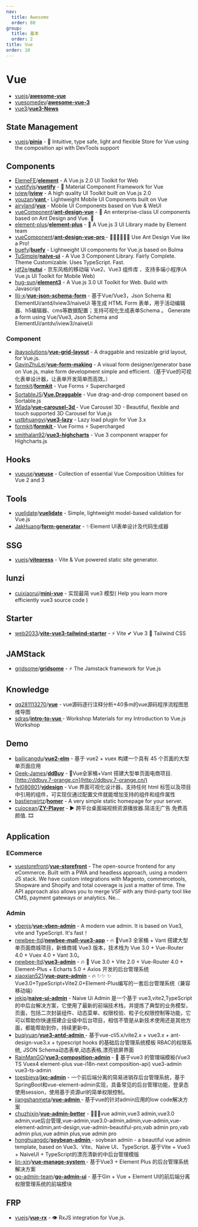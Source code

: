 ```yaml
---
nav:
  title: Awesome
  order: 80
group:
  title: 基本
  order: 2
title: Vue
order: 10
---
```


# Vue

- [vuejs](https://github.com/vuejs?type=source)/**[awesome-vue](https://github.com/vuejs/awesome-vue)**
- [vuesomedev](https://github.com/vuesomedev)/**[awesome-vue-3](https://github.com/vuesomedev/awesome-vue-3)**
- [vue3](https://github.com/vue3?type=source)/**[vue3-News](https://github.com/vue3/vue3-News)**

## State Management

- [vuejs](https://github.com/vuejs?type=source)/**[pinia](https://github.com/vuejs/pinia)** - 🍍 Intuitive, type safe, light and flexible Store for Vue using the composition api with DevTools support

## Components

- [ElemeFE](https://github.com/ElemeFE?type=source)/**[element](https://github.com/ElemeFE/element)** - A Vue.js 2.0 UI Toolkit for Web
- [vuetifyjs](https://github.com/vuetifyjs?type=source)/**[vuetify](https://github.com/vuetifyjs/vuetify)** - 🐉 Material Component Framework for Vue
- [iview](https://github.com/iview?type=source)/**[iview](https://github.com/iview/iview)** - A high quality UI Toolkit built on Vue.js 2.0
- [youzan](https://github.com/youzan?type=source)/**[vant ](https://github.com/youzan/vant)**- Lightweight Mobile UI Components built on Vue
- [airyland](https://github.com/airyland)/**[vux](https://github.com/airyland/vux)** - Mobile UI Components based on Vue & WeUI
- [vueComponent](https://github.com/vueComponent?type=source)/**[ant-design-vue](https://github.com/vueComponent/ant-design-vue)** - 🌈 An enterprise-class UI components based on Ant Design and Vue. 🐜
- [element-plus](https://github.com/element-plus?type=source)/**[element-plus](https://github.com/element-plus/element-plus)** - 🎉 A Vue.js 3 UI Library made by Element team
- [vueComponent](https://github.com/vueComponent?type=source)/**[ant-design-vue-pro ](https://github.com/vueComponent/ant-design-vue-pro)**- 👨🏻‍💻👩🏻‍💻 Use Ant Design Vue like a Pro!
- [buefy](https://github.com/buefy?type=source)/**[buefy](https://github.com/buefy/buefy)** - Lightweight UI components for Vue.js based on Bulma
- [TuSimple](https://github.com/TuSimple?type=source)/**[naive-ui](https://github.com/TuSimple/naive-ui)** - A Vue 3 Component Library. Fairly Complete. Theme Customizable. Uses TypeScript. Fast.
- [jdf2e](https://github.com/jdf2e?type=source)/**[nutui](https://github.com/jdf2e/nutui)** - 京东风格的移动端 Vue2、Vue3 组件库 、支持多端小程序(A Vue.js UI Toolkit for Mobile Web)
- [hug-sun](https://github.com/hug-sun?type=source)/**[element3](https://github.com/hug-sun/element3)** - A Vue.js 3.0 UI Toolkit for Web. Build with Javascript
- [lljj-x](https://github.com/lljj-x)/**[vue-json-schema-form](https://github.com/lljj-x/vue-json-schema-form)** - 基于Vue/Vue3，Json Schema 和 ElementUi/antd/iview3/naiveUi 等生成 HTML Form 表单，用于活动编辑器、h5编辑器、cms等数据配置；支持可视化生成表单Schema 。 Generate a form using Vue/Vue3, Json Schema and ElementUi/antdv/iview3/naiveUi

### Component

- [jbaysolutions](https://github.com/jbaysolutions?type=source)/**[vue-grid-layout](https://github.com/jbaysolutions/vue-grid-layout)** - A draggable and resizable grid layout, for Vue.js.
- [GavinZhuLei](https://github.com/GavinZhuLei)/**[vue-form-making](https://github.com/GavinZhuLei/vue-form-making)** - A visual form designer/generator base on Vue.js, make form development simple and efficient.（基于Vue的可视化表单设计器，让表单开发简单而高效。）
- [formkit](https://github.com/formkit?type=source)/**[formkit](https://github.com/formkit/formkit)** - Vue Forms ⚡️ Supercharged
- [SortableJS](https://github.com/SortableJS?type=source)/**[Vue.Draggable](https://github.com/SortableJS/Vue.Draggable)** - Vue drag-and-drop component based on Sortable.js
- [Wlada](https://github.com/Wlada)/**[vue-carousel-3d ](https://github.com/Wlada/vue-carousel-3d)**- Vue Carousel 3D - Beautiful, flexible and touch supported 3D Carousel for Vue.js
- [ustbhuangyi](https://github.com/ustbhuangyi)/**[vue3-lazy](https://github.com/ustbhuangyi/vue3-lazy)** - Lazy load plugin for Vue 3.x
- [formkit](https://github.com/formkit?type=source)/**[formkit ](https://github.com/formkit/formkit)**- Vue Forms ⚡️ Supercharged
- [smithalan92](https://github.com/smithalan92)/**[vue3-highcharts](https://github.com/smithalan92/vue3-highcharts)** - Vue 3 component wrapper for Highcharts.js

## Hooks

- [vueuse](https://github.com/vueuse?type=source)/**[vueuse](https://github.com/vueuse/vueuse)** - Collection of essential Vue Composition Utilities for Vue 2 and 3

## Tools

- [vuelidate](https://github.com/vuelidate?type=source)/**[vuelidate](https://github.com/vuelidate/vuelidate)** - Simple, lightweight model-based validation for Vue.js
- [JakHuang](https://github.com/JakHuang)/**[form-generator](https://github.com/JakHuang/form-generator)** - ✨Element UI表单设计及代码生成器

## SSG

- [vuejs](https://github.com/vuejs?type=source)/**[vitepress](https://github.com/vuejs/vitepress)** - Vite & Vue powered static site generator.

## lunzi

- [cuixiaorui](https://github.com/cuixiaorui)/**[mini-vue](https://github.com/cuixiaorui/mini-vue)** - 实现最简 vue3 模型( Help you learn more efficiently vue3 source code )

## Starter

- [web2033](https://github.com/web2033)/**[vite-vue3-tailwind-starter](https://github.com/web2033/vite-vue3-tailwind-starter)** - ⚡ Vite ✔ Vue 3 🌻 Tailwind CSS

## JAMStack

- [gridsome](https://github.com/gridsome?type=source)/**[gridsome](https://github.com/gridsome/gridsome)** - ⚡️ The Jamstack framework for Vue.js

## Knowledge

- [qq281113270](https://github.com/qq281113270)/**[vue](https://github.com/qq281113270/vue)** - vue源码逐行注释分析+40多m的vue源码程序流程图思维导图
- [sdras](https://github.com/sdras)/**[intro-to-vue ](https://github.com/sdras/intro-to-vue)**- Workshop Materials for my Introduction to Vue.js Workshop

## Demo

- [bailicangdu](https://github.com/bailicangdu)/**[vue2-elm](https://github.com/bailicangdu/vue2-elm)** - 基于 vue2 + vuex 构建一个具有 45 个页面的大型单页面应用
- [Geek-James](https://github.com/Geek-James)/**[ddBuy](https://github.com/Geek-James/ddBuy)** - 🎉Vue全家桶+Vant 搭建大型单页面电商项目.[http://ddbuy.7-orange.cn](http://ddbuy.7-orange.cn/)
- [fyl080801](https://github.com/fyl080801)/**[vjdesign](https://github.com/fyl080801/vjdesign)** - Vue 界面可视化设计器，支持任何 html 标签以及项目中引用的组件，可实现仅通过配置文件就能增加支持的组件和组件属性
- [bastienwirtz](https://github.com/bastienwirtz)/**[homer](https://github.com/bastienwirtz/homer)** - A very simple static homepage for your server.
- [cuiocean](https://github.com/cuiocean)/**[ZY-Player](https://github.com/cuiocean/ZY-Player)** - ▶️ 跨平台桌面端视频资源播放器.简洁无广告.免费高颜值. 🎞

## Application

### ECommerce

- [vuestorefront](https://github.com/vuestorefront?type=source)/**[vue-storefront](https://github.com/vuestorefront/vue-storefront)** - The open-source frontend for any eCommerce. Built with a PWA and headless approach, using a modern JS stack. We have custom integrations with Magento, commercetools, Shopware and Shopify and total coverage is just a matter of time. The API approach also allows you to merge VSF with any third-party tool like CMS, payment gateways or analytics. Ne…

### Admin

- [vbenjs](https://github.com/vbenjs?type=source)/**[vue-vben-admin](https://github.com/vbenjs/vue-vben-admin)** - A modern vue admin. It is based on Vue3, vite and TypeScript. It's fast！
- [newbee-ltd](https://github.com/newbee-ltd?type=source)/**[newbee-mall-vue3-app](https://github.com/newbee-ltd/newbee-mall-vue3-app)** - 🔥 🎉Vue3 全家桶 + Vant 搭建大型单页面商城项目，新蜂商城 Vue3 版本，技术栈为 Vue 3.0 + Vue-Router 4.0 + Vuex 4.0 + Vant 3.0。
- [newbee-ltd](https://github.com/newbee-ltd?type=source)/**[vue3-admin](https://github.com/newbee-ltd/vue3-admin)** - 🔥 🎉 Vue 3.0 + Vite 2.0 + Vue-Router 4.0 + Element-Plus + Echarts 5.0 + Axios 开发的后台管理系统
- [xiaoxian521](https://github.com/xiaoxian521)/**[vue-pure-admin](https://github.com/xiaoxian521/vue-pure-admin)** - 🔥 ✨✨ ✨ Vue3.0+TypeScript+Vite2.0+Element-Plus编写的一套后台管理系统（兼容移动端）
- [jekip](https://github.com/jekip)/**[naive-ui-admin](https://github.com/jekip/naive-ui-admin)** - Naive Ui Admin 是一个基于 vue3,vite2,TypeScript 的中后台解决方案，它使用了最新的前端技术栈，并提炼了典型的业务模型，页面，包括二次封装组件、动态菜单、权限校验、粒子化权限控制等功能，它可以帮助你快速搭建企业级中后台项目，相信不管是从新技术使用还是其他方面，都能帮助到你，持续更新中。
- [buqiyuan](https://github.com/buqiyuan)/**[vue3-antd-admin ](https://github.com/buqiyuan/vue3-antd-admin)**- 基于vue-cli5.x/vite2.x + vue3.x + ant-design-vue3.x + typescript hooks 的基础后台管理系统模板 RBAC的权限系统, JSON Schema动态表单,动态表格,漂亮锁屏界面
- [RainManGO](https://github.com/RainManGO)/**[vue3-composition-admin](https://github.com/RainManGO/vue3-composition-admin)** - 🎉 基于vue3 的管理端模板(Vue3 TS Vuex4 element-plus vue-i18n-next composition-api) vue3-admin vue3-ts-admin
- [toesbieya](https://github.com/toesbieya)/**[jxc-admin](https://github.com/toesbieya/jxc-admin)** - 一个前后端分离的简易进销存后台管理系统，基于SpringBoot和vue-element-admin实现，具备常见的后台管理功能，登录态使用session，使用基于资源url的简单权限控制。
- [jiangshanmeta](https://github.com/jiangshanmeta)/**[vue-admin ](https://github.com/jiangshanmeta/vue-admin)**- 基于vue的针对admin应用的low code解决方案
- [chuzhixin](https://github.com/chuzhixin)/**[vue-admin-better](https://github.com/chuzhixin/vue-admin-better)** - 🚀🚀🚀vue admin,vue3 admin,vue3.0 admin,vue后台管理,vue-admin,vue3.0-admin,admin,vue-admin,vue-element-admin,ant-design,vue-admin-beautiful-pro,vab admin pro,vab admin plus,vue admin plus,vue admin pro
- [honghuangdc](https://github.com/honghuangdc)/**[soybean-admin ](https://github.com/honghuangdc/soybean-admin)** - soybean admin - a beautiful vue admin template, based on Vue3、Vite、Naive UI、TypeScript. 基于Vite + Vue3 + NaiveUI + TypeScript的漂亮清新的中后台管理模版
- [lin-xin](https://github.com/lin-xin)/**[vue-manage-system ](https://github.com/lin-xin/vue-manage-system)**- 基于Vue3 + Element Plus 的后台管理系统解决方案
- [go-admin-team](https://github.com/go-admin-team?type=source)/**[go-admin-ui](https://github.com/go-admin-team/go-admin-ui)** - 基于Gin + Vue + Element UI的前后端分离权限管理系统的前端模块

## FRP

- [vuejs](https://github.com/vuejs?type=source)/**[vue-rx](https://github.com/vuejs/vue-rx)** - 👁️ RxJS integration for Vue.js.
